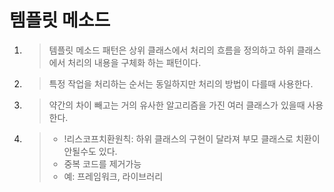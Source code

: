 # 템플릿 메소드 
1. > 템플릿 메소드 패턴은 상위 클래스에서 처리의 흐름을 정의하고 하위 클래스에서 처리의 내용을 구체화 하는 패턴이다.
2. > 특정 작업을 처리하는 순서는 동일하지만 처리의 방법이 다를때 사용한다.
3. > 약간의 차이 빼고는 거의 유사한 알고리즘을 가진 여러 클래스가 있을때 사용한다. 
4. > - !리스코프치환원칙: 하위 클래스의 구현이 달라져 부모 클래스로 치환이 안될수도 있다. 
   > - 중복 코드를 제거가능 
   > - 예: 프레임워크, 라이브러리